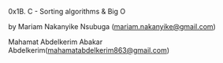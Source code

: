 0x1B. C - Sorting algorithms & Big O


by Mariam Nakanyike Nsubuga (mariam.nakanyike@gmail.com)

Mahamat Abdelkerim Abakar Abdelkerim(mahamatabdelkerim863@gmail.com)
